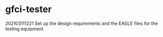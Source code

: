 # gfci-tester

202103111221
Set up the design requirements and the EAGLE files for the testing equipment.

